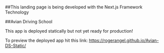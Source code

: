 ##This landing page is being developed with the Next.js Framework Technology

##Avian Driving School

This app is deployed statically but not yet ready for production!

To preview the deployed app hit this link: https://rogerangel.github.io/Avian-DS-Static/
